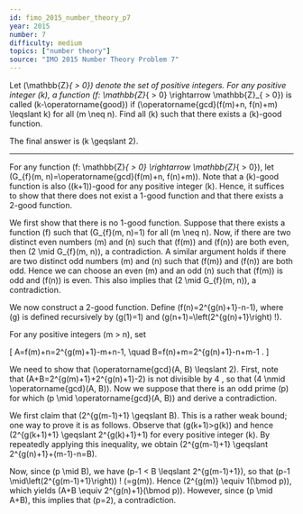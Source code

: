 ```yaml
---
id: fimo_2015_number_theory_p7
year: 2015
number: 7
difficulty: medium
topics: ["number theory"]
source: "IMO 2015 Number Theory Problem 7"
---
```


Let \(\mathbb{Z}_{  >  0}\) denote the set of positive integers. For any positive integer \(k\), a function \(f: \mathbb{Z}_{  >  0} \rightarrow \mathbb{Z}_{  >  0}\) is called \(k-\operatorname{good}\) if \(\operatorname{gcd}(f(m)+n, f(n)+m) \leqslant k\) for all \(m \neq n\). Find all \(k\) such that there exists a \(k\)-good function.

The final answer is \(k \geqslant 2\).

---
For any function \(f: \mathbb{Z}_{  >  0} \rightarrow \mathbb{Z}_{  >  0}\), let \(G_{f}(m, n)=\operatorname{gcd}(f(m)+n, f(n)+m)\). Note that a \(k\)-good function is also \((k+1)\)-good for any positive integer \(k\). Hence, it suffices to show that there does not exist a 1-good function and that there exists a 2-good function.

We first show that there is no 1-good function. Suppose that there exists a function \(f\) such that \(G_{f}(m, n)=1\) for all \(m \neq n\). Now, if there are two distinct even numbers \(m\) and \(n\) such that \(f(m)\) and \(f(n)\) are both even, then \(2 \mid G_{f}(m, n)\), a contradiction. A similar argument holds if there are two distinct odd numbers \(m\) and \(n\) such that \(f(m)\) and \(f(n)\) are both odd. Hence we can choose an even \(m\) and an odd \(n\) such that \(f(m)\) is odd and \(f(n)\) is even. This also implies that \(2 \mid G_{f}(m, n)\), a contradiction.

We now construct a 2-good function. Define \(f(n)=2^{g(n)+1}-n-1\), where \(g\) is defined recursively by \(g(1)=1\) and \(g(n+1)=\left(2^{g(n)+1}\right) !\).

For any positive integers \(m > n\), set

\[
A=f(m)+n=2^{g(m)+1}-m+n-1, \quad B=f(n)+m=2^{g(n)+1}-n+m-1 .
\]

We need to show that \(\operatorname{gcd}(A, B) \leqslant 2\). First, note that \(A+B=2^{g(m)+1}+2^{g(n)+1}-2\) is not divisible by 4 , so that \(4 \nmid \operatorname{gcd}(A, B)\). Now we suppose that there is an odd prime \(p\) for which \(p \mid \operatorname{gcd}(A, B)\) and derive a contradiction.

We first claim that \(2^{g(m-1)+1} \geqslant B\). This is a rather weak bound; one way to prove it is as follows. Observe that \(g(k+1)>g(k)\) and hence \(2^{g(k+1)+1} \geqslant 2^{g(k)+1}+1\) for every positive integer \(k\). By repeatedly applying this inequality, we obtain \(2^{g(m-1)+1} \geqslant 2^{g(n)+1}+(m-1)-n=B\).

Now, since \(p \mid B\), we have \(p-1 < B \leqslant 2^{g(m-1)+1}\), so that \(p-1 \mid\left(2^{g(m-1)+1}\right)\) ! \(=g(m)\). Hence \(2^{g(m)} \equiv 1(\bmod p)\), which yields \(A+B \equiv 2^{g(n)+1}(\bmod p)\). However, since \(p \mid A+B\), this implies that \(p=2\), a contradiction.
